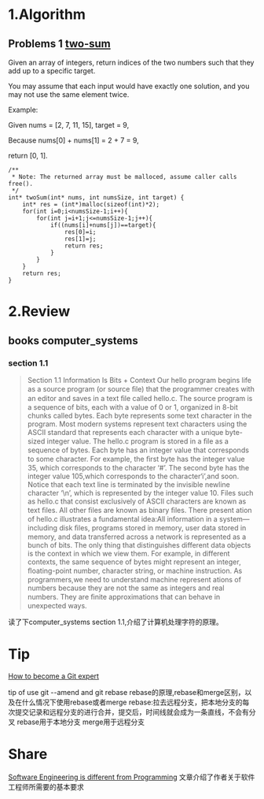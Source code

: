 # 1.Algorithm

## Problems 1 [two-sum](https://leetcode.com/problems/two-sum/)

Given an array of integers, return indices of the two numbers such that they add up to a specific target.

You may assume that each input would have exactly one solution, and you may not use the same element twice.

Example:

Given nums = [2, 7, 11, 15], target = 9,

Because nums[0] + nums[1] = 2 + 7 = 9,

return [0, 1].



```
/**
 * Note: The returned array must be malloced, assume caller calls free().
 */
int* twoSum(int* nums, int numsSize, int target) {
    int* res = (int*)malloc(sizeof(int)*2);
    for(int i=0;i<numsSize-1;i++){
        for(int j=i+1;j<=numsSize-1;j++){
            if((nums[i]+nums[j])==target){
                res[0]=i;
                res[1]=j;
                return res;
            }
        }
    }
    return res;
}
```

# 2.Review

## books computer_systems  
### section 1.1

>Section 1.1  Information Is Bits + Context
Our hello program begins life as a source program (or source ﬁle) that the programmer creates with an editor and saves in a text ﬁle called hello.c. 
The source program is a sequence of bits, each with a value of 0 or 1, organized in 8-bit chunks called bytes. 
Each byte represents some text character in the program. 
Most modern systems represent text characters using the ASCII standard that represents each character with a unique byte-sized integer value. 
The hello.c program is stored in a ﬁle as a sequence of bytes. Each byte has an integer value that corresponds to some character. 
For example, the ﬁrst byte has the integer value 35, which corresponds to the character ‘#’. 
The second byte has the integer value 105,which corresponds to the character‘i’,and soon.
Notice that each text line is terminated by the invisible newline character ‘\n’, which is represented by the integer value 10.
Files such as hello.c that consist exclusively of ASCII characters are known as text ﬁles. 
All other ﬁles are known as binary ﬁles. 
There present ation of hello.c illustrates a fundamental idea:All information in a system—including disk ﬁles,
programs stored in memory, 
user data stored in memory,
and data transferred across a network is represented as a bunch of bits. 
The only thing that distinguishes different data objects is the context in which we view them. 
For example, in different contexts, the same sequence of bytes might represent an integer, ﬂoating-point number, character string, or machine instruction. 
As programmers,we need to understand machine represent ations of numbers because they are not the same as integers and real numbers. 
They are ﬁnite approximations that can behave in unexpected ways.

读了下computer_systems section 1.1,介绍了计算机处理字符的原理。




# Tip

[How to become a Git expert](https://medium.freecodecamp.org/how-to-become-a-git-expert-e7c38bf54826)

tip of use git --amend and  git rebase
rebase的原理,rebase和merge区别，以及在什么情况下使用rebase或者merge
rebase:拉去远程分支，把本地分支的每次提交记录和远程分支的进行合并，提交后，时间线就会成为一条直线，不会有分叉
rebase用于本地分支
merge用于远程分支


# Share

[Software Engineering is different from Programming](https://edgecoders.com/software-engineering-is-different-from-programming-b108c135af26)
文章介绍了作者关于软件工程师所需要的基本要求
